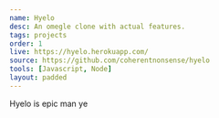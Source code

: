 ```yaml
---
name: Hyelo
desc: An omegle clone with actual features.
tags: projects
order: 1
live: https://hyelo.herokuapp.com/
source: https://github.com/coherentnonsense/hyelo
tools: [Javascript, Node]
layout: padded
---
```

Hyelo is epic man ye